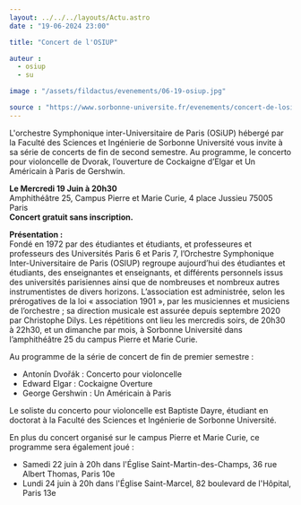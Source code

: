 ```yaml
---
layout: ../../../layouts/Actu.astro
date : "19-06-2024 23:00"

title: "Concert de l'OSIUP"

auteur :
  - osiup
  - su

image : "/assets/fildactus/evenements/06-19-osiup.jpg"

source : "https://www.sorbonne-universite.fr/evenements/concert-de-losiup"
---
```


L'orchestre Symphonique inter-Universitaire de Paris (OSiUP) hébergé par la Faculté des Sciences et Ingénierie de Sorbonne Université vous invite à sa série de concerts de fin de second semestre. Au programme, le concerto pour violoncelle de Dvorak, l’ouverture de Cockaigne d’Elgar et Un Américain à Paris de Gershwin.

__Le Mercredi 19 Juin à 20h30__  
Amphithéâtre 25, Campus Pierre et Marie Curie, 4 place Jussieu 75005 Paris  
__Concert gratuit sans inscription.__

__Présentation :__  
Fondé en 1972 par des étudiantes et étudiants, et professeures et professeurs des Universités Paris 6 et Paris 7, l’Orchestre Symphonique Inter-Universitaire de Paris (OSIUP) regroupe aujourd’hui des étudiantes et étudiants, des enseignantes et enseignants, et différents personnels issus des universités parisiennes ainsi que de nombreuses et nombreux autres instrumentistes de divers horizons. L’association est administrée, selon les prérogatives de la loi « association 1901 », par les musiciennes et musiciens de l’orchestre ; sa direction musicale est assurée depuis septembre 2020 par Christophe Dilys. Les répétitions ont lieu les mercredis soirs, de 20h30 à 22h30, et un dimanche par mois, à Sorbonne Université dans l’amphithéâtre 25 du campus Pierre et Marie Curie.

Au programme de la série de concert de fin de premier semestre :  
- Antonín Dvořák : Concerto pour violoncelle  
- Edward Elgar : Cockaigne Overture  
- George Gershwin : Un Américain à Paris

Le soliste du concerto pour violoncelle est Baptiste Dayre, étudiant en doctorat à la Faculté des Sciences et Ingénierie de Sorbonne Université.

En plus du concert organisé sur le campus Pierre et Marie Curie, ce programme sera également joué :  
- Samedi 22 juin à 20h dans l'Église Saint-Martin-des-Champs, 36 rue Albert Thomas, Paris 10e  
- Lundi 24 juin à 20h dans l'Église Saint-Marcel, 82 boulevard de l'Hôpital, Paris 13e
